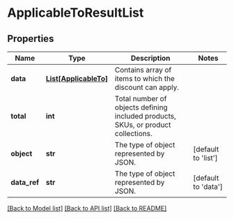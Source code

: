 # ApplicableToResultList


## Properties
Name | Type | Description | Notes
------------ | ------------- | ------------- | -------------
**data** | [**List[ApplicableTo]**](ApplicableTo.md) | Contains array of items to which the discount can apply. | 
**total** | **int** | Total number of objects defining included products, SKUs, or product collections. | 
**object** | **str** | The type of object represented by JSON. | [default to 'list']
**data_ref** | **str** | The type of object represented by JSON. | [default to 'data']

[[Back to Model list]](../README.md#documentation-for-models) [[Back to API list]](../README.md#documentation-for-api-endpoints) [[Back to README]](../README.md)


